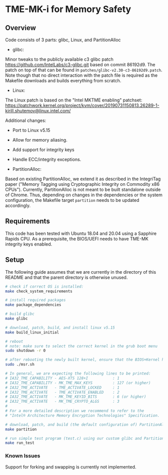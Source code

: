 # TME-MK-i for Memory Safety

## Overview

Code consists of 3 parts: glibc, Linux, and PartitionAlloc

* glibc: 

Minor tweaks to the publicly available c3 glibc patch https://github.com/IntelLabs/c3-glibc.git based on commit 86192d9.
The patch on top of that can be found in `patches/glibc-v2.30-c3-86192d9.patch`.
Note though that no direct interaction with the patch file is required as the Makefile downloads and builds everything from scratch.

* Linux:

The Linux patch is based on the "Intel MKTME enabling" patchset: https://patchwork.kernel.org/project/kvm/cover/20190731150813.26289-1-kirill.shutemov@linux.intel.com/

Additional changes:
* Port to Linux v5.15
* Allow for memory aliasing.
* Add support for integrity keys
* Handle ECC/integrity exceptions.

* PartitionAlloc:

Based on existing PartitionAlloc, we extend it as described in the IntegriTag paper ("Memory Tagging using Cryptographic Integrity on Commodity x86 CPUs").
Currently, PartitionAlloc is not meant to be built standalone outside of Chrome.
Thus, depending on changes in the dependencies or the system configuration, the Makefile target `partition` needs to be updated accordingly.

## Requirements

This code has been tested with Ubuntu 18.04 and 20.04 using a Sapphire Rapids CPU.
As a prerequisite, the BIOS/UEFI needs to have TME-MK integrity keys enabled.

## Setup

The following guide assumes that we are currently in the directory of this README and that the parent directory is otherwise unused.

```bash
# check if correct OS is installed:
make check_system_requirements

# install required packages
make package_dependencies

# build glibc
make glibc

# download, patch, build, and install linux v5.15
make build_linux_initial

# reboot
# note: make sure to select the correct kernel in the grub boot menu
sudo shutdown -r 0

# after rebooting the newly built kernel, ensure that the BIOS+Kernel have set up the MSRs correctly:
sudo ./msr.sh

# In general, we are expecting the following lines to be printed:
# IA32_TME_CAPABILITY - AES-XTS 128+I           : 1
# IA32_TME_CAPABILITY - MK_TME_MAX_KEYS         : 127 (or higher)
# IA32_TME_ACTIVATE   - TME_ACTIVATE_LOCKED     : 1
# IA32_TME_ACTIVATE   - TME_ACTIVATE_ENABLED    : 2
# IA32_TME_ACTIVATE   - MK_TME_KEYID_BITS       : 6 (or higher)
# IA32_TME_ACTIVATE   - MK_TME_CRYPTO_ALGS      : 3
# 
# For a more detailed description we recommend to refer to the 
# "Intel® Architecture Memory Encryption Technologies" Specification.

# download, patch, and build (the default configuration of) PartitionAlloc
make partition

# run simple test program (test.c) using our custom glibc and PartitionAlloc
make run_test
```

### Known Issues

Support for forking and swapping is currently not implemented.
